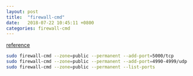 ```yaml
---
layout: post
title:  "firewall-cmd"
date:   2018-07-22 10:45:11 +0800
categories: firewall-cmd
---
```



[reference](https://www.digitalocean.com/community/tutorials/how-to-set-up-a-firewall-using-firewalld-on-centos-7)
```bash
sudo firewall-cmd --zone=public --permanent --add-port=5000/tcp
sudo firewall-cmd --zone=public --permanent --add-port=4990-4999/udp
sudo firewall-cmd --zone=public --permanent --list-ports

```
